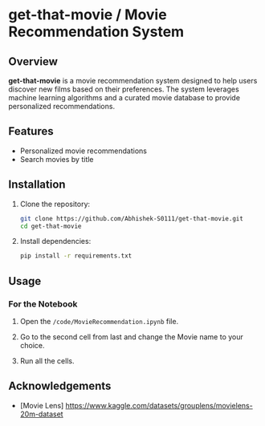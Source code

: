 # get-that-movie / Movie Recommendation System

## Overview

**get-that-movie** is a movie recommendation system designed to help users discover new films based on their preferences. The system leverages machine learning algorithms and a curated movie database to provide personalized recommendations.

## Features

- Personalized movie recommendations
- Search movies by title

## Installation

1. Clone the repository:
    ```bash
    git clone https://github.com/Abhishek-S0111/get-that-movie.git
    cd get-that-movie
    ```
2. Install dependencies:
    ```bash
    pip install -r requirements.txt
    ```

## Usage

### For the Notebook
1. Open the ```/code/MovieRecommendation.ipynb``` file.

2. Go to the second cell from last and change the Movie name to your choice.

3. Run all the cells.

## Acknowledgements

- [Movie Lens] https://www.kaggle.com/datasets/grouplens/movielens-20m-dataset
